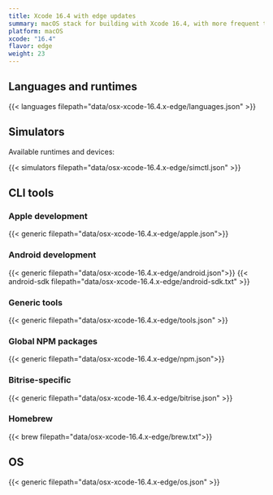 ```yaml
---
title: Xcode 16.4 with edge updates
summary: macOS stack for building with Xcode 16.4, with more frequent tool updates
platform: macOS
xcode: "16.4"
flavor: edge
weight: 23
---
```


## Languages and runtimes

{{< languages filepath="data/osx-xcode-16.4.x-edge/languages.json" >}}

## Simulators

Available runtimes and devices:

{{< simulators filepath="data/osx-xcode-16.4.x-edge/simctl.json" >}}

## CLI tools

### Apple development

{{< generic filepath="data/osx-xcode-16.4.x-edge/apple.json">}}

### Android development

{{< generic filepath="data/osx-xcode-16.4.x-edge/android.json">}}
{{< android-sdk filepath="data/osx-xcode-16.4.x-edge/android-sdk.txt" >}}

### Generic tools

{{< generic filepath="data/osx-xcode-16.4.x-edge/tools.json" >}}

### Global NPM packages

{{< generic filepath="data/osx-xcode-16.4.x-edge/npm.json">}}

### Bitrise-specific

{{< generic filepath="data/osx-xcode-16.4.x-edge/bitrise.json" >}}

### Homebrew

{{< brew filepath="data/osx-xcode-16.4.x-edge/brew.txt">}}

## OS

{{< generic filepath="data/osx-xcode-16.4.x-edge/os.json" >}}
